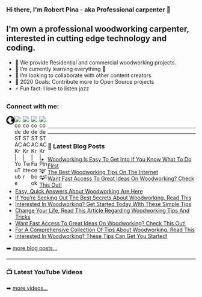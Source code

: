 <!--
**woodworking-rob/woodworking-rob** is a ✨ _special_ ✨ repository because its `README.md` (this file) appears on your GitHub profile.

Here are some ideas to get you started:

- 🔭 We provide Residential and commercial woodworking projects.
- 🌱 I’m currently learning everything.
- 👯 I’m looking to collaborate with other content creators.
- 🤔 I’m looking for help with ...
- 💬 Ask me about ...
- 📫 How to reach me: ...
- 😄 Pronouns: ...
- ⚡ Fun fact: ...
-->



### Hi there, I'm Robert Pina - aka Professional carpenter 👋
## I'm own a professional woodworking carpenter, interested in cutting edge technology and coding.

- 🔭 We provide Residential and commercial woodworking projects.
- 🌱 I’m currently learning everything 🤣
- 👯 I’m looking to collaborate with other content creators
- 💬 2020 Goals: Contribute more to Open Source projects
- ⚡ Fun fact: I love to listen jazz


### Connect with me:

[<img align="left" alt="codeSTACKr.com" width="22px" src="https://raw.githubusercontent.com/iconic/open-iconic/master/svg/globe.svg" />][website]
[<img align="left" alt="codeSTACKr | YouTube" width="22px" src="https://cdn.jsdelivr.net/npm/simple-icons@v3/icons/youtube.svg" />][youtube]
[<img align="left" alt="codeSTACKr | Twitter" width="22px" src="https://cdn.jsdelivr.net/npm/simple-icons@v3/icons/twitter.svg" />][twitter]
[<img align="left" alt="codeSTACKr | Facebook" width="22px" src="https://cdn.jsdelivr.net/npm/simple-icons@v3/icons/facebook.svg" />][facebook]
[<img align="left" alt="codeSTACKr | Pinterest" width="22px" src="https://cdn.jsdelivr.net/npm/simple-icons@v3/icons/pinterest.svg" />][pinterest]

<br />

---

---

### 📕 Latest Blog Posts

<!-- BLOG-POST-LIST:START -->
- [Woodworking Is Easy To Get Into If You Know What To Do FIrst](https://www.woodworkcenter.com/woodworking-is-easy-to-get-into-if-you-know-what-to-do-first-5/)
- [The Best Woodworking Tips On The Internet](https://www.woodworkcenter.com/the-best-woodworking-tips-on-the-internet-3/)
- [Want Fast Access To Great Ideas On Woodworking? Check This Out!](https://www.woodworkcenter.com/want-fast-access-to-great-ideas-on-woodworking-check-this-out-6/)
- [Easy, Quick Answers About Woodworking Are Here](https://www.woodworkcenter.com/easy-quick-answers-about-woodworking-are-here-6/)
- [If You’re Seeking Out The Best Secrets About Woodworking, Read This](https://www.woodworkcenter.com/if-youre-seeking-out-the-best-secrets-about-woodworking-read-this/)
- [Interested In Woodworking? Get Started Today With These Simple Tips](https://www.woodworkcenter.com/interested-in-woodworking-get-started-today-with-these-simple-tips-3/)
- [Change Your Life, Read This Article Regarding Woodworking Tips And Tricks](https://www.woodworkcenter.com/change-your-life-read-this-article-regarding-woodworking-tips-and-tricks-3/)
- [Want Fast Access To Great Ideas On Woodworking? Check This Out!](https://www.woodworkcenter.com/want-fast-access-to-great-ideas-on-woodworking-check-this-out-5/)
- [For A Comprehensive Collection Of Tips About Woodworking, Read This](https://www.woodworkcenter.com/for-a-comprehensive-collection-of-tips-about-woodworking-read-this-2/)
- [Interested In Woodworking? These Tips Can Get You Started!](https://www.woodworkcenter.com/interested-in-woodworking-these-tips-can-get-you-started-3/)
<!-- BLOG-POST-LIST:END -->

➡️ [more blog posts...](https://www.woodworkcenter.com)

---

### 📺 Latest YouTube Videos
➡️ [more videos...](https://www.youtube.com/channel/UC_ZbjWiZQVpodGs4IdTFr4Q)


[website]: https://www.woodworkcenter.com
[twitter]: https://twitter.com/Woodworking_Rob
[youtube]: https://www.youtube.com/channel/UC_ZbjWiZQVpodGs4IdTFr4Q
[facebook]: https://www.facebook.com/Woodworking-100258031964332
[pinterest]: https://www.pinterest.com/Woodworking_Rob
